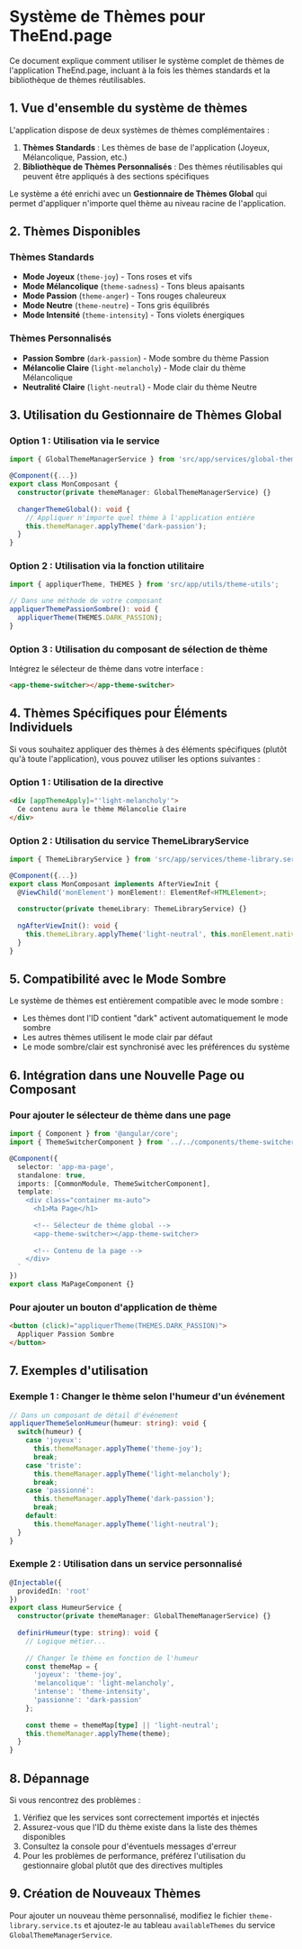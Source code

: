 # Système de Thèmes pour TheEnd.page

Ce document explique comment utiliser le système complet de thèmes de l'application TheEnd.page, incluant à la fois les thèmes standards et la bibliothèque de thèmes réutilisables.

## 1. Vue d'ensemble du système de thèmes

L'application dispose de deux systèmes de thèmes complémentaires :

1. **Thèmes Standards** : Les thèmes de base de l'application (Joyeux, Mélancolique, Passion, etc.)
2. **Bibliothèque de Thèmes Personnalisés** : Des thèmes réutilisables qui peuvent être appliqués à des sections spécifiques

Le système a été enrichi avec un **Gestionnaire de Thèmes Global** qui permet d'appliquer n'importe quel thème au niveau racine de l'application.

## 2. Thèmes Disponibles

### Thèmes Standards
- **Mode Joyeux** (`theme-joy`) - Tons roses et vifs
- **Mode Mélancolique** (`theme-sadness`) - Tons bleus apaisants
- **Mode Passion** (`theme-anger`) - Tons rouges chaleureux
- **Mode Neutre** (`theme-neutre`) - Tons gris équilibrés
- **Mode Intensité** (`theme-intensity`) - Tons violets énergiques

### Thèmes Personnalisés
- **Passion Sombre** (`dark-passion`) - Mode sombre du thème Passion 
- **Mélancolie Claire** (`light-melancholy`) - Mode clair du thème Mélancolique
- **Neutralité Claire** (`light-neutral`) - Mode clair du thème Neutre

## 3. Utilisation du Gestionnaire de Thèmes Global

### Option 1 : Utilisation via le service

```typescript
import { GlobalThemeManagerService } from 'src/app/services/global-theme-manager.service';

@Component({...})
export class MonComposant {
  constructor(private themeManager: GlobalThemeManagerService) {}
  
  changerThemeGlobal(): void {
    // Appliquer n'importe quel thème à l'application entière
    this.themeManager.applyTheme('dark-passion');
  }
}
```

### Option 2 : Utilisation via la fonction utilitaire

```typescript
import { appliquerTheme, THEMES } from 'src/app/utils/theme-utils';

// Dans une méthode de votre composant
appliquerThemePassionSombre(): void {
  appliquerTheme(THEMES.DARK_PASSION);
}
```

### Option 3 : Utilisation du composant de sélection de thème

Intégrez le sélecteur de thème dans votre interface :

```html
<app-theme-switcher></app-theme-switcher>
```

## 4. Thèmes Spécifiques pour Éléments Individuels

Si vous souhaitez appliquer des thèmes à des éléments spécifiques (plutôt qu'à toute l'application), vous pouvez utiliser les options suivantes :

### Option 1 : Utilisation de la directive

```html
<div [appThemeApply]="'light-melancholy'">
  Ce contenu aura le thème Mélancolie Claire
</div>
```

### Option 2 : Utilisation du service ThemeLibraryService

```typescript
import { ThemeLibraryService } from 'src/app/services/theme-library.service';

@Component({...})
export class MonComposant implements AfterViewInit {
  @ViewChild('monElement') monElement!: ElementRef<HTMLElement>;
  
  constructor(private themeLibrary: ThemeLibraryService) {}
  
  ngAfterViewInit(): void {
    this.themeLibrary.applyTheme('light-neutral', this.monElement.nativeElement);
  }
}
```

## 5. Compatibilité avec le Mode Sombre

Le système de thèmes est entièrement compatible avec le mode sombre :

- Les thèmes dont l'ID contient "dark" activent automatiquement le mode sombre
- Les autres thèmes utilisent le mode clair par défaut
- Le mode sombre/clair est synchronisé avec les préférences du système

## 6. Intégration dans une Nouvelle Page ou Composant

### Pour ajouter le sélecteur de thème dans une page

```typescript
import { Component } from '@angular/core';
import { ThemeSwitcherComponent } from '../../components/theme-switcher/theme-switcher.component';

@Component({
  selector: 'app-ma-page',
  standalone: true,
  imports: [CommonModule, ThemeSwitcherComponent],
  template: `
    <div class="container mx-auto">
      <h1>Ma Page</h1>
      
      <!-- Sélecteur de thème global -->
      <app-theme-switcher></app-theme-switcher>
      
      <!-- Contenu de la page -->
    </div>
  `
})
export class MaPageComponent {}
```

### Pour ajouter un bouton d'application de thème

```html
<button (click)="appliquerTheme(THEMES.DARK_PASSION)">
  Appliquer Passion Sombre
</button>
```

## 7. Exemples d'utilisation

### Exemple 1 : Changer le thème selon l'humeur d'un événement

```typescript
// Dans un composant de détail d'événement
appliquerThemeSelonHumeur(humeur: string): void {
  switch(humeur) {
    case 'joyeux':
      this.themeManager.applyTheme('theme-joy');
      break;
    case 'triste':
      this.themeManager.applyTheme('light-melancholy');
      break;
    case 'passionné':
      this.themeManager.applyTheme('dark-passion');
      break;
    default:
      this.themeManager.applyTheme('light-neutral');
  }
}
```

### Exemple 2 : Utilisation dans un service personnalisé

```typescript
@Injectable({
  providedIn: 'root'
})
export class HumeurService {
  constructor(private themeManager: GlobalThemeManagerService) {}
  
  definirHumeur(type: string): void {
    // Logique métier...
    
    // Changer le thème en fonction de l'humeur
    const themeMap = {
      'joyeux': 'theme-joy',
      'melancolique': 'light-melancholy',
      'intense': 'theme-intensity',
      'passionne': 'dark-passion'
    };
    
    const theme = themeMap[type] || 'light-neutral';
    this.themeManager.applyTheme(theme);
  }
}
```

## 8. Dépannage

Si vous rencontrez des problèmes :

1. Vérifiez que les services sont correctement importés et injectés
2. Assurez-vous que l'ID du thème existe dans la liste des thèmes disponibles
3. Consultez la console pour d'éventuels messages d'erreur
4. Pour les problèmes de performance, préférez l'utilisation du gestionnaire global plutôt que des directives multiples

## 9. Création de Nouveaux Thèmes

Pour ajouter un nouveau thème personnalisé, modifiez le fichier `theme-library.service.ts` et ajoutez-le au tableau `availableThemes` du service `GlobalThemeManagerService`. 
